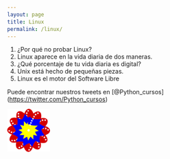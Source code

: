 ```yaml
---
layout: page
title: Linux
permalink: /linux/
---
```


1. ¿Por qué no probar Linux?
2. Linux aparece en la vida diaria de dos maneras.
3. ¿Qué porcentaje de tu vida diaria es digital?
4. Unix está hecho de pequeñas piezas.
5. Linux es el motor del Software Libre
    
Puede encontrar nuestros tweets en [@Python_cursos]
(https://twitter.com/Python_cursos)
    
    
<a href="/pdfs/Curso de comandos del terminal-Linux.pdf"
class="image fit" type="application/pdf"> 
<img src = "/img/bandera.png" alt = ""> </a>

